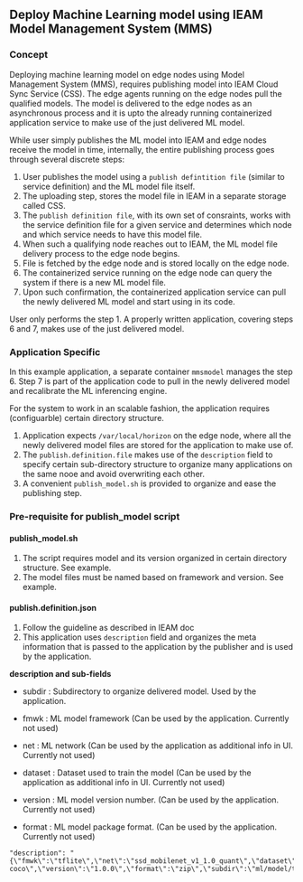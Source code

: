 ## Deploy Machine Learning model using IEAM Model Management System (MMS) 

### Concept
Deploying machine learning model on edge nodes using Model Management System (MMS), requires publishing model into IEAM Cloud Sync Service (CSS).  The edge agents running on the edge nodes pull the qualified models. The model is delivered to the edge nodes as an asynchronous process and it is upto the already running containerized application service to make use of the just delivered ML model. 

While user simply publishes the ML model into IEAM and edge nodes receive the model in time, internally, the entire publishing process goes through several discrete steps: 

1. User publishes the model using a `publish defintition file` (similar to service definition) and the ML model file itself.
2. The uploading step, stores the model file in IEAM in a separate storage called CSS. 
3. The `publish definition file`, with its own set of consraints, works with the service definition file for a given service and determines which node and which service needs to have this model file.
4. When such a qualifying node reaches out to IEAM, the ML model file delivery process to the edge node begins.
5. File is fetched by the edge node and is stored locally on the edge node.
6. The containerized service running on the edge node can query the system if there is a new ML model file. 
7. Upon such confirmation, the containerized application service can pull the newly delivered ML model and start using in its code.

User only performs the step 1. A properly written application, covering steps 6 and 7, makes use of the just delivered model. 

### Application Specific

In this example application, a separate container `mmsmodel` manages the step 6. Step 7 is part of the application code to pull in the newly delivered model and recalibrate the ML inferencing engine.

For the system to work in an scalable fashion, the application requires (configuarble) certain directory structure. 

1. Application expects `/var/local/horizon` on the edge node, where all the newly delivered model files are stored for the application to make use of.
2. The `publish.definition.file` makes use of the `description` field to specify certain sub-directory structure to organize many applications on the same nooe and avoid overwriting each other.
3. A convenient `publish_model.sh` is provided to organize and ease the publishing step.  

### Pre-requisite for publish_model script

#### publish_model.sh 
1. The script requires model and its version organized in certain directory structure. See example.
2. The model files must be named based on framework and version. See example.

#### publish.definition.json
1. Follow the guideline as described in IEAM doc
2. This application uses `description` field and organizes the meta information that is passed to the application by the publisher and is used by the application.

**description and sub-fields**
- subdir  : Subdirectory to organize delivered model. Used by the application.

- fmwk    : ML model framework (Can be used by the application. Currently not used) 
- net     : ML network (Can be used by the application as additional info in UI. Currently not used) 
- dataset : Dataset used to train the model (Can be used by the application as additional info in UI. Currently not used)
- version : ML model version number. (Can be used by the application. Currently not used)
- format  : ML model package format. (Can be used by the application. Currently not used) 

```
"description": "{\"fmwk\":\"tflite\",\"net\":\"ssd_mobilenet_v1_1.0_quant\",\"dataset\":\"2018_06_29-coco\",\"version\":\"1.0.0\",\"format\":\"zip\",\"subdir\":\"ml/model/tflite\"}"
```



